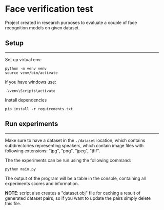 # Face verification test

Project created in research purposes to evaluate a couple of face recognition models on given dataset.

## Setup
---

Set up virtual env:
```
python -m venv venv
source venv/bin/activate
```
if you have windows use:
```
.\venv\Scripts\activate
```

Install dependencies

```
pip install -r requirements.txt
```

## Run experiments
---
Make sure to have a dataset in the `./dataset` location,
which contains subdirectories representing speakers, which
contain image files with following extensions: "jpg", "png", "jpeg", "jfif".

The the experiments can be run using the following command:

```
python main.py
```

The output of the program will be a table in the console,
containing all experiments scores and information.

**NOTE**: script also creates a "dataset.obj" file for caching a result of generated dataset pairs, so if you want to update the pairs simply delete this file.